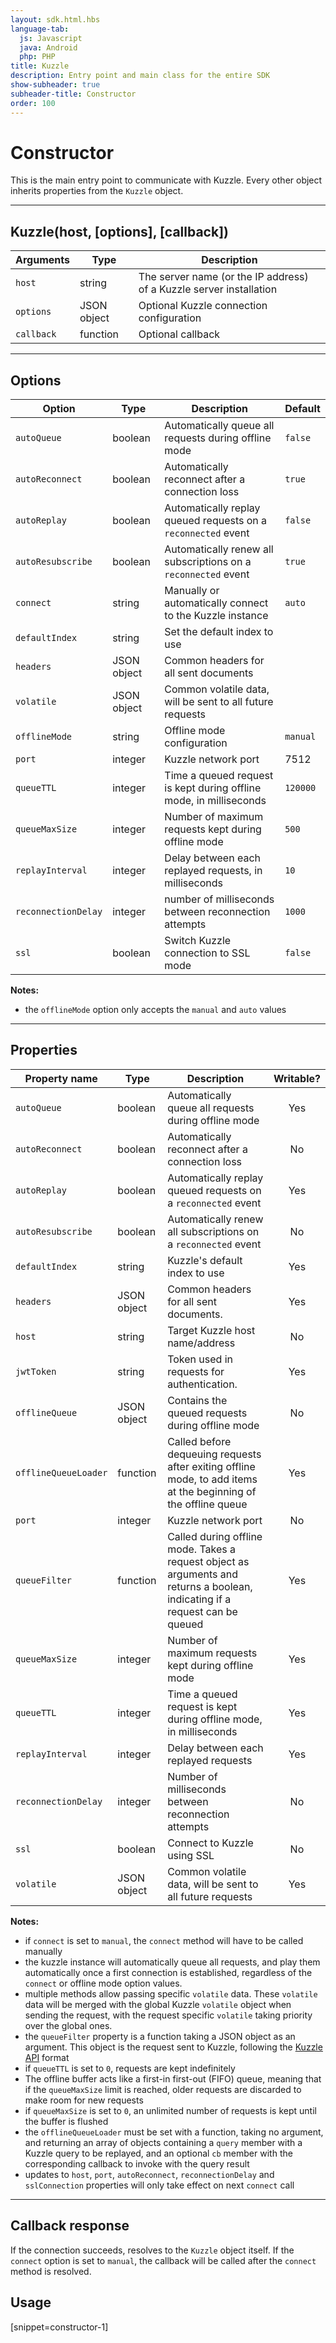 ```yaml
---
layout: sdk.html.hbs
language-tab:
  js: Javascript
  java: Android
  php: PHP
title: Kuzzle
description: Entry point and main class for the entire SDK
show-subheader: true
subheader-title: Constructor
order: 100
---
```


# Constructor

This is the main entry point to communicate with Kuzzle. Every other object inherits properties from the `Kuzzle` object.

---

## Kuzzle(host, [options], [callback])

| Arguments  | Type        | Description                                                         |
| ---------- | ----------- | ------------------------------------------------------------------- |
| `host`     | string      | The server name (or the IP address) of a Kuzzle server installation |
| `options`  | JSON object | Optional Kuzzle connection configuration                            |
| `callback` | function    | Optional callback                                                   |

---

## Options

| Option              | Type        | Description                                                        | Default  |
| ------------------- | ----------- | ------------------------------------------------------------------ | -------- |
| `autoQueue`         | boolean     | Automatically queue all requests during offline mode               | `false`  |
| `autoReconnect`     | boolean     | Automatically reconnect after a connection loss                    | `true`   |
| `autoReplay`        | boolean     | Automatically replay queued requests on a `reconnected` event      | `false`  |
| `autoResubscribe`   | boolean     | Automatically renew all subscriptions on a `reconnected` event     | `true`   |
| `connect`           | string      | Manually or automatically connect to the Kuzzle instance           | `auto`   |
| `defaultIndex`      | string      | Set the default index to use                                       |          |
| `headers`           | JSON object | Common headers for all sent documents                              |          |
| `volatile`          | JSON object | Common volatile data, will be sent to all future requests          |          |
| `offlineMode`       | string      | Offline mode configuration                                         | `manual` |
| `port`              | integer     | Kuzzle network port                                                | 7512     |
| `queueTTL`          | integer     | Time a queued request is kept during offline mode, in milliseconds | `120000` |
| `queueMaxSize`      | integer     | Number of maximum requests kept during offline mode                | `500`    |
| `replayInterval`    | integer     | Delay between each replayed requests, in milliseconds              | `10`     |
| `reconnectionDelay` | integer     | number of milliseconds between reconnection attempts               | `1000`   |
| `ssl`               | boolean     | Switch Kuzzle connection to SSL mode                               | `false`  |

**Notes:**

- the `offlineMode` option only accepts the `manual` and `auto` values

---

## Properties

| Property name        | Type        | Description                                                                                                                  | Writable? |
| -------------------- | ----------- | ---------------------------------------------------------------------------------------------------------------------------- | :-------: |
| `autoQueue`          | boolean     | Automatically queue all requests during offline mode                                                                         |    Yes    |
| `autoReconnect`      | boolean     | Automatically reconnect after a connection loss                                                                              |    No     |
| `autoReplay`         | boolean     | Automatically replay queued requests on a `reconnected` event                                                                |    Yes    |
| `autoResubscribe`    | boolean     | Automatically renew all subscriptions on a `reconnected` event                                                               |    No     |
| `defaultIndex`       | string      | Kuzzle's default index to use                                                                                                |    Yes    |
| `headers`            | JSON object | Common headers for all sent documents.                                                                                       |    Yes    |
| `host`               | string      | Target Kuzzle host name/address                                                                                              |    No     |
| `jwtToken`           | string      | Token used in requests for authentication.                                                                                   |    Yes    |
| `offlineQueue`       | JSON object | Contains the queued requests during offline mode                                                                             |    No     |
| `offlineQueueLoader` | function    | Called before dequeuing requests after exiting offline mode, to add items at the beginning of the offline queue              |    Yes    |
| `port`               | integer     | Kuzzle network port                                                                                                          |    No     |
| `queueFilter`        | function    | Called during offline mode. Takes a request object as arguments and returns a boolean, indicating if a request can be queued |    Yes    |
| `queueMaxSize`       | integer     | Number of maximum requests kept during offline mode                                                                          |    Yes    |
| `queueTTL`           | integer     | Time a queued request is kept during offline mode, in milliseconds                                                           |    Yes    |
| `replayInterval`     | integer     | Delay between each replayed requests                                                                                         |    Yes    |
| `reconnectionDelay`  | integer     | Number of milliseconds between reconnection attempts                                                                         |    No     |
| `ssl`                | boolean     | Connect to Kuzzle using SSL                                                                                                  |    No     |
| `volatile`           | JSON object | Common volatile data, will be sent to all future requests                                                                    |    Yes    |

**Notes:**

- if `connect` is set to `manual`, the `connect` method will have to be called manually
- the kuzzle instance will automatically queue all requests, and play them automatically once a first connection is established, regardless of the `connect` or offline mode option values.
- multiple methods allow passing specific `volatile` data. These `volatile` data will be merged with the global Kuzzle `volatile` object when sending the request, with the request specific `volatile` taking priority over the global ones.
- the `queueFilter` property is a function taking a JSON object as an argument. This object is the request sent to Kuzzle, following the [Kuzzle API](/api/1/essentials/query-syntax) format
- if `queueTTL` is set to `0`, requests are kept indefinitely
- The offline buffer acts like a first-in first-out (FIFO) queue, meaning that if the `queueMaxSize` limit is reached, older requests are discarded to make room for new requests
- if `queueMaxSize` is set to `0`, an unlimited number of requests is kept until the buffer is flushed
- the `offlineQueueLoader` must be set with a function, taking no argument, and returning an array of objects containing a `query` member with a Kuzzle query to be replayed, and an optional `cb` member with the corresponding callback to invoke with the query result
- updates to `host`, `port`, `autoReconnect`, `reconnectionDelay` and `sslConnection` properties will only take effect on next `connect` call

---

## Callback response

If the connection succeeds, resolves to the `Kuzzle` object itself.
If the `connect` option is set to `manual`, the callback will be called after the `connect` method is resolved.

## Usage

[snippet=constructor-1]
